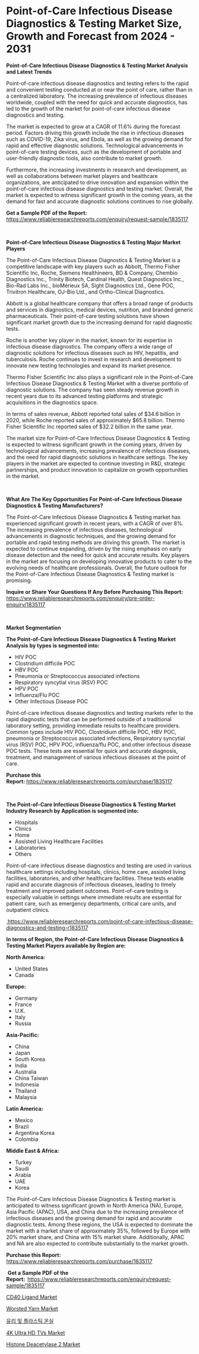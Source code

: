<p><h1>Point-of-Care Infectious Disease Diagnostics & Testing Market Size, Growth and Forecast from 2024 - 2031</h1></p><p><strong>Point-of-Care Infectious Disease Diagnostics & Testing Market Analysis and Latest Trends</strong></p>
<p><p>Point-of-care infectious disease diagnostics and testing refers to the rapid and convenient testing conducted at or near the point of care, rather than in a centralized laboratory. The increasing prevalence of infectious diseases worldwide, coupled with the need for quick and accurate diagnostics, has led to the growth of the market for point-of-care infectious disease diagnostics and testing.</p><p>The market is expected to grow at a CAGR of 11.6% during the forecast period. Factors driving this growth include the rise in infectious diseases such as COVID-19, Zika virus, and Ebola, as well as the growing demand for rapid and effective diagnostic solutions. Technological advancements in point-of-care testing devices, such as the development of portable and user-friendly diagnostic tools, also contribute to market growth.</p><p>Furthermore, the increasing investments in research and development, as well as collaborations between market players and healthcare organizations, are anticipated to drive innovation and expansion within the point-of-care infectious disease diagnostics and testing market. Overall, the market is expected to witness significant growth in the coming years, as the demand for fast and accurate diagnostic solutions continues to rise globally.</p></p>
<p><strong>Get a Sample PDF of the Report:&nbsp;</strong> <a href="https://www.reliableresearchreports.com/enquiry/request-sample/1835117">https://www.reliableresearchreports.com/enquiry/request-sample/1835117</a></p>
<p>&nbsp;</p>
<p><strong>Point-of-Care Infectious Disease Diagnostics & Testing Major Market Players</strong></p>
<p><p>The Point-of-Care Infectious Disease Diagnostics & Testing Market is a competitive landscape with key players such as Abbott, Thermo Fisher Scientific Inc, Roche, Siemens Healthineers, BD & Company, Chembio Diagnostics Inc., Trinity Biotech, Cardinal Health, Quest Diagnostics Inc., Bio-Rad Labs Inc., bioMérieux SA, Sight Diagnostics Ltd., Gene POC, Trivitron Healthcare, OJ-Bio Ltd., and Ortho-Clinical Diagnostics.</p><p>Abbott is a global healthcare company that offers a broad range of products and services in diagnostics, medical devices, nutrition, and branded generic pharmaceuticals. Their point-of-care testing solutions have shown significant market growth due to the increasing demand for rapid diagnostic tests.</p><p>Roche is another key player in the market, known for its expertise in infectious disease diagnostics. The company offers a wide range of diagnostic solutions for infectious diseases such as HIV, hepatitis, and tuberculosis. Roche continues to invest in research and development to innovate new testing technologies and expand its market presence.</p><p>Thermo Fisher Scientific Inc also plays a significant role in the Point-of-Care Infectious Disease Diagnostics & Testing Market with a diverse portfolio of diagnostic solutions. The company has seen steady revenue growth in recent years due to its advanced testing platforms and strategic acquisitions in the diagnostics space.</p><p>In terms of sales revenue, Abbott reported total sales of $34.6 billion in 2020, while Roche reported sales of approximately $65.8 billion. Thermo Fisher Scientific Inc reported sales of $32.2 billion in the same year.</p><p>The market size for Point-of-Care Infectious Disease Diagnostics & Testing is expected to witness significant growth in the coming years, driven by technological advancements, increasing prevalence of infectious diseases, and the need for rapid diagnostic solutions in healthcare settings. The key players in the market are expected to continue investing in R&D, strategic partnerships, and product innovation to capitalize on growth opportunities in the market.</p></p>
<p>&nbsp;</p>
<p><strong>What Are The Key Opportunities For Point-of-Care Infectious Disease Diagnostics & Testing Manufacturers?</strong></p>
<p><p>The Point-of-Care Infectious Disease Diagnostics & Testing market has experienced significant growth in recent years, with a CAGR of over 8%. The increasing prevalence of infectious diseases, technological advancements in diagnostic techniques, and the growing demand for portable and rapid testing methods are driving this growth. The market is expected to continue expanding, driven by the rising emphasis on early disease detection and the need for quick and accurate results. Key players in the market are focusing on developing innovative products to cater to the evolving needs of healthcare professionals. Overall, the future outlook for the Point-of-Care Infectious Disease Diagnostics & Testing market is promising.</p></p>
<p><strong>Inquire or Share Your Questions If Any Before Purchasing This Report:</strong> <a href="https://www.reliableresearchreports.com/enquiry/pre-order-enquiry/1835117">https://www.reliableresearchreports.com/enquiry/pre-order-enquiry/1835117</a></p>
<p>&nbsp;</p>
<p><strong>Market Segmentation</strong></p>
<p><strong>The Point-of-Care Infectious Disease Diagnostics & Testing Market Analysis by types is segmented into:</strong></p>
<p><ul><li>HIV POC</li><li>Clostridium difficile POC</li><li>HBV POC</li><li>Pneumonia or Streptococcus associated infections</li><li>Respiratory syncytial virus (RSV) POC</li><li>HPV POC</li><li>Influenza/Flu POC</li><li>Other Infectious Disease POC</li></ul></p>
<p><p>Point-of-care infectious disease diagnostics and testing markets refer to the rapid diagnostic tests that can be performed outside of a traditional laboratory setting, providing immediate results to healthcare providers. Common types include HIV POC, Clostridium difficile POC, HBV POC, pneumonia or Streptococcus associated infections, Respiratory syncytial virus (RSV) POC, HPV POC, influenza/flu POC, and other infectious disease POC tests. These tests are essential for quick and accurate diagnosis, treatment, and management of various infectious diseases at the point of care.</p></p>
<p><strong>Purchase this Report:&nbsp;</strong><a href="https://www.reliableresearchreports.com/purchase/1835117">https://www.reliableresearchreports.com/purchase/1835117</a></p>
<p>&nbsp;</p>
<p><strong>The Point-of-Care Infectious Disease Diagnostics & Testing Market Industry Research by Application is segmented into:</strong></p>
<p><ul><li>Hospitals</li><li>Clinics</li><li>Home</li><li>Assisted Living Healthcare Facilities</li><li>Laboratories</li><li>Others</li></ul></p>
<p><p>Point-of-care infectious disease diagnostics and testing are used in various healthcare settings including hospitals, clinics, home care, assisted living facilities, laboratories, and other healthcare facilities. These tests enable rapid and accurate diagnosis of infectious diseases, leading to timely treatment and improved patient outcomes. Point-of-care testing is especially valuable in settings where immediate results are essential for patient care, such as emergency departments, critical care units, and outpatient clinics.</p></p>
<p><a href="https://www.reliableresearchreports.com/point-of-care-infectious-disease-diagnostics-and-testing-r1835117">&nbsp;https://www.reliableresearchreports.com/point-of-care-infectious-disease-diagnostics-and-testing-r1835117</a></p>
<p><strong>In terms of Region, the Point-of-Care Infectious Disease Diagnostics & Testing Market Players available by Region are:</strong></p>
<p>
    <p> <strong> North America: </strong>
        <ul>
            <li>United States</li>
            <li>Canada</li>
        </ul>
        </p> 
    <p> <strong> Europe: </strong>
        <ul>
            <li>Germany</li>
            <li>France</li>
            <li>U.K.</li>
            <li>Italy</li>
            <li>Russia</li>
        </ul>
        </p> 
    <p> <strong> Asia-Pacific: </strong>
        <ul>
            <li>China</li>
            <li>Japan</li>
            <li>South Korea</li>
            <li>India</li>
            <li>Australia</li>
            <li>China Taiwan</li>
            <li>Indonesia</li>
            <li>Thailand</li>
            <li>Malaysia</li>
        </ul>
        </p> 
    <p> <strong> Latin America: </strong>
        <ul>
            <li>Mexico</li>
            <li>Brazil</li>
            <li>Argentina Korea</li>
            <li>Colombia</li>
        </ul>
        </p> 
    <p> <strong> Middle East & Africa: </strong>
        <ul>
            <li>Turkey</li>
            <li>Saudi</li>
            <li>Arabia</li>
            <li>UAE</li>
            <li>Korea</li>
        </ul>
    </p>
    </p>
<p><p>The Point-of-Care Infectious Disease Diagnostics & Testing market is anticipated to witness significant growth in North America (NA), Europe, Asia Pacific (APAC), USA, and China due to the increasing prevalence of infectious diseases and the growing demand for rapid and accurate diagnostic tests. Among these regions, the USA is expected to dominate the market with a market share of approximately 35%, followed by Europe with 20% market share, and China with 15% market share. Additionally, APAC and NA are also expected to contribute substantially to the market growth.</p></p>
<p><strong>Purchase this Report: </strong><a href="https://www.reliableresearchreports.com/purchase/1835117">https://www.reliableresearchreports.com/purchase/1835117</a></p>
<p>&nbsp;<strong>Get a Sample PDF of the Report:&nbsp;&nbsp;</strong><a href="https://www.reliableresearchreports.com/enquiry/request-sample/1835117">https://www.reliableresearchreports.com/enquiry/request-sample/1835117</a></p>
<p><strong></strong></p>
<p><p><a href="https://github.com/kulaberyasin52/Market-Research-Report-List-1/blob/main/cd40-ligand-market.md">CD40 Ligand Market</a></p><p><a href="https://www.linkedin.com/pulse/insights-worsted-yarn-industry-market-financial-status-size-bprwf">Worsted Yarn Market</a></p><p><a href="https://github.com/gambitz1998/Market-Research-Report-List-1/blob/main/116317599932.md">유리 및 플라스틱 온실</a></p><p><a href="https://www.linkedin.com/pulse/insights-4k-ultra-hd-tvs-market-players-size-geographical-vauwf">4K Ultra HD TVs Market</a></p><p><a href="https://github.com/emnqcawl19/Market-Research-Report-List-1/blob/main/histone-deacetylase-2-market.md">Histone Deacetylase 2 Market</a></p></p>